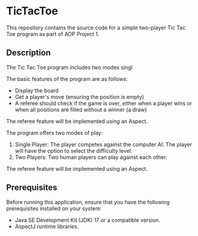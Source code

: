 # TicTacToe

This repository contains the source code for a simple two-player Tic Tac Toe program as part of AOP Project 1.

## Description

The Tic Tac Toe program includes two modes singl

The basic features of the program are as follows:

- Display the board
- Get a player's move (ensuring the position is empty)
- A referee should check if the game is over, either when a player wins or when all positions are filled without a winner (a draw)

The referee feature will be implemented using an Aspect.

The program offers two modes of play:
1. Single Player: The player competes against the computer AI. The player will have the option to select the difficulty level.
2. Two Players: Two human players can play against each other.

The referee feature will be implemented using an Aspect.


## Prerequisites

Before running this application, ensure that you have the following prerequisites installed on your system:

- Java SE Development Kit (JDK) 17 or a compatible version.
- AspectJ runtime libraries.
